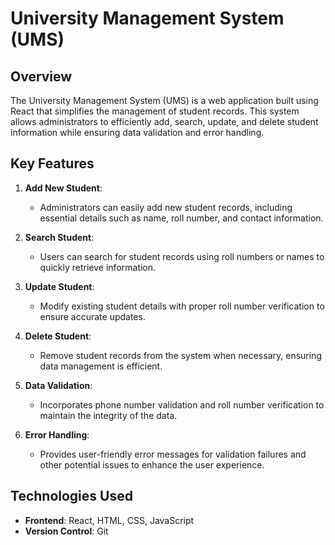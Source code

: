 # University Management System (UMS)

## Overview
The University Management System (UMS) is a web application built using React that simplifies the management of student records. This system allows administrators to efficiently add, search, update, and delete student information while ensuring data validation and error handling.

## Key Features
1. **Add New Student**: 
   - Administrators can easily add new student records, including essential details such as name, roll number, and contact information.

2. **Search Student**: 
   - Users can search for student records using roll numbers or names to quickly retrieve information.

3. **Update Student**: 
   - Modify existing student details with proper roll number verification to ensure accurate updates.

4. **Delete Student**: 
   - Remove student records from the system when necessary, ensuring data management is efficient.

5. **Data Validation**: 
   - Incorporates phone number validation and roll number verification to maintain the integrity of the data.

6. **Error Handling**: 
   - Provides user-friendly error messages for validation failures and other potential issues to enhance the user experience.

## Technologies Used
- **Frontend**: React, HTML, CSS, JavaScript
- **Version Control**: Git
